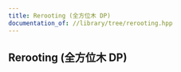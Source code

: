 ```yaml
---
title: Rerooting (全方位木 DP)
documentation_of: //library/tree/rerooting.hpp
---
```

## Rerooting (全方位木 DP)